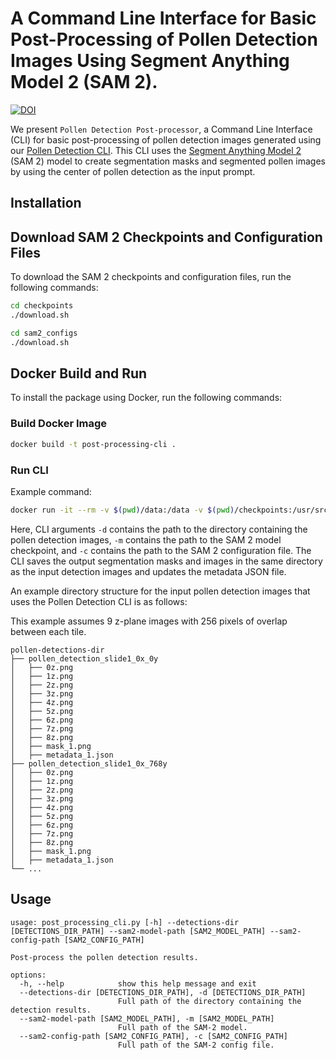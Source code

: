 # A Command Line Interface for Basic Post-Processing of Pollen Detection Images Using Segment Anything Model 2 (SAM 2).

[![DOI](https://zenodo.org/badge/DOI/10.5281/zenodo.15285825.svg)](https://doi.org/10.5281/zenodo.15285825)

We present `Pollen Detection Post-processor`, a Command Line Interface (CLI) for basic post-processing of pollen
detection images generated using our [Pollen Detection CLI](https://github.com/paleopollen/pollen-detection-cli). This
CLI uses the [Segment Anything Model 2](https://ai.meta.com/sam2/) (SAM 2) model to create segmentation masks and
segmented pollen images by using the center of pollen detection as the input prompt.

## Installation

## Download SAM 2 Checkpoints and Configuration Files

To download the SAM 2 checkpoints and configuration files, run the following commands:

```bash
cd checkpoints
./download.sh

cd sam2_configs
./download.sh
````

## Docker Build and Run

To install the package using Docker, run the following commands:

### Build Docker Image

```bash
docker build -t post-processing-cli .
```

### Run CLI

Example command:

```bash
docker run -it --rm -v $(pwd)/data:/data -v $(pwd)/checkpoints:/usr/src/app/checkpoints -v $(pwd)/sam2_configs:/usr/src/app/sam2_configs post-processing-cli -d /data/pollen-detections-dir -m /usr/src/app/checkpoints/sam2_hiera_large.pt -c /usr/src/app/sam2_configs/sam2_hiera_l.yaml
```

Here, CLI arguments `-d` contains the path to the directory containing the pollen detection images, `-m` contains the
path to the SAM 2 model checkpoint, and `-c` contains the path to the SAM 2 configuration file. The CLI saves the output
segmentation masks and images in the same directory as the input detection images and updates the metadata JSON file.

An example directory structure for the input pollen detection images that uses the Pollen Detection CLI is as follows:

This example assumes 9 z-plane images with 256 pixels of overlap between each tile.

```
pollen-detections-dir
├── pollen_detection_slide1_0x_0y
│   ├── 0z.png
│   ├── 1z.png
│   ├── 2z.png
│   ├── 3z.png
│   ├── 4z.png
│   ├── 5z.png
│   ├── 6z.png
│   ├── 7z.png
│   ├── 8z.png
│   ├── mask_1.png
│   ├── metadata_1.json
├── pollen_detection_slide1_0x_768y
│   ├── 0z.png
│   ├── 1z.png
│   ├── 2z.png
│   ├── 3z.png
│   ├── 4z.png
│   ├── 5z.png
│   ├── 6z.png
│   ├── 7z.png
│   ├── 8z.png
│   ├── mask_1.png
│   ├── metadata_1.json
└── ...
```

## Usage

```shell
usage: post_processing_cli.py [-h] --detections-dir [DETECTIONS_DIR_PATH] --sam2-model-path [SAM2_MODEL_PATH] --sam2-config-path [SAM2_CONFIG_PATH]

Post-process the pollen detection results.

options:
  -h, --help            show this help message and exit
  --detections-dir [DETECTIONS_DIR_PATH], -d [DETECTIONS_DIR_PATH]
                        Full path of the directory containing the detection results.
  --sam2-model-path [SAM2_MODEL_PATH], -m [SAM2_MODEL_PATH]
                        Full path of the SAM-2 model.
  --sam2-config-path [SAM2_CONFIG_PATH], -c [SAM2_CONFIG_PATH]
                        Full path of the SAM-2 config file.
```

